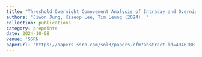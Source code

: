 ```yaml
---
title: "Threshold Overnight Comovement Analysis of Intraday and Overnight Returns"
authors: "Jiwon Jung, Kiseop Lee, Tim Leung (2024). "
collection: publications
category: preprints  
date: 2024-10-08
venue: 'SSRN' 
paperurl: 'https://papers.ssrn.com/sol3/papers.cfm?abstract_id=4946188' 
---
```

 
